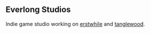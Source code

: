 ## Everlong Studios

Indie game studio working on [erstwhile](https://erstwhile.gg) and [tanglewood](https://tanglewood.gg).
